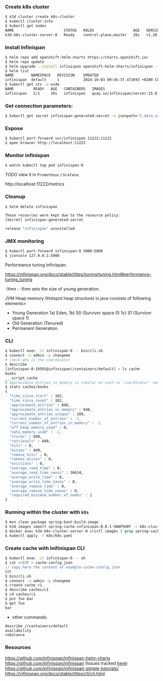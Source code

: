 
### Create k8s cluster


```bash
$ k3d cluster create k8s-cluster
$ kubectl cluster-info
$ kubectl get nodes
NAME                       STATUS   ROLES                  AGE   VERSION
k3d-k8s-cluster-server-0   Ready    control-plane,master   26s   v1.28.8+k3s1
```

### Install Infinispan

```bash
$ helm repo add openshift-helm-charts https://charts.openshift.io/
$ helm repo update
$ helm upgrade --install infinispan openshift-helm-charts/infinispan -f infinispan-values.yml
$ helm list
NAME      	NAMESPACE	REVISION	UPDATED                              	STATUS  	CHART           	APP VERSION
infinispan	default  	1       	2024-10-03 09:45:37.472693 +0200 CEST	deployed	infinispan-0.4.1	15.0 
$ kubectl get sts -o wide
NAME         READY   AGE   CONTAINERS   IMAGES
infinispan   1/1     39s   infinispan   quay.io/infinispan/server:15.0
```


### Get connection parameters:

```bash
$ kubectl get secret infinispan-generated-secret -o jsonpath="{.data.identities-batch}" | base64 -d
```

### Expose

```bash
$ kubectl port-forward svc/infinispan 11222:11222
$ open browser http://localhost:11222
```


### Monitor infinispan

```bash
$ watch kubectl top pod infinispan-0
```

TODO view it in `Prometheus` / `Grafana`:

http://localhost:11222/metrics


### Cleanup

```bash
$ helm delete infinispan

These resources were kept due to the resource policy:
[Secret] infinispan-generated-secret

release "infinispan" uninstalled
```

### JMX monitoring

```bash
$ kubectl port-forward infinispan-0 5000:5000
$ jconsole 127.0.0.1:5000
```

Performance tuning infinispan:

https://infinispan.org/docs/stable/titles/tuning/tuning.html#performance-tuning_tuning

-Xmn : -Xmn sets the size of young generation.

JVM Heap memory (Hotspot heap structure)  in java consists of following elements>
- Young Generation
    1a) Eden,
    1b) S0 (Survivor space 0)
    1c) S1 (Survivor space 1)
- Old Generation (Tenured)
- Permanent Generation.

### CLI

```bash
$ kubectl exec -it infinispan-0 -- bin/cli.sh
$ connect -u admin -p changeme
# check who is the coordinator
$ describe
[infinispan-0-16501@infinispan//containers/default] > ls cache
books
___script_cache
# approximate_entries_in_memory is similar on each no 'coordinator' node
$ stats caches/books
{
  "time_since_start" : 102,
  "time_since_reset" : 102,
  "approximate_entries" : 848,
  "approximate_entries_in_memory" : 848,
  "approximate_entries_unique" : 289,
  "current_number_of_entries" : -1,
  "current_number_of_entries_in_memory" : -1,
  "off_heap_memory_used" : 0,
  "data_memory_used" : -1,
  "stores" : 848,
  "retrievals" : 849,
  "hits" : 0,
  "misses" : 849,
  "remove_hits" : 0,
  "remove_misses" : 0,
  "evictions" : 0,
  "average_read_time" : 0,
  "average_read_time_nanos" : 36634,
  "average_write_time" : 0,
  "average_write_time_nanos" : 0,
  "average_remove_time" : 0,
  "average_remove_time_nanos" : 0,
  "required_minimum_number_of_nodes" : 1
}
```

### Running within the cluster with `k8s` 

```bash
$ mvn clean package spring-boot:build-image
$ k3d images import spring-cache-infinispan:0.0.1-SNAPSHOT -c k8s-cluster 
$ docker exec k3d-k8s-cluster-server-0 crictl images | grep spring-cache-infinispan
$ kubectl apply -f k8s/k8s.yaml
```


### Create cache with Inifinispan CLI

```bash
$ kubectl exec -it infinispan-0 -- sh
$ cat <<EOF > cache-config.json
// copy here the content of example-cache-config.json
EOF
$ bin/cli.sh 
$ connect -u admin -p changeme
$ create cache c1
$ describe caches/c1 
$ cd caches/c1
$ put foo bar
$ get foo
bar
```

- other commands:

```bash
describe //containers/default
availability
rebalance
```

### Resources

https://github.com/infinispan/infinispan-helm-charts
https://github.com/infinispan/infinispan (Issues tracked [here](https://issues.redhat.com/projects/ISPN/issues/ISPN-14766?filter=allopenissues))
https://github.com/infinispan/infinispan-simple-tutorials/
https://infinispan.org/docs/stable/titles/cli/cli.html




